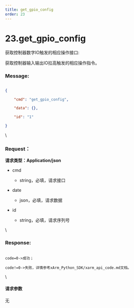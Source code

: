```yaml
---
title: get_gpio_config
order: 23
---
```

# 23.get\_gpio\_config



 



获取控制器数字IO触发的相应操作接口:

获取控制器输入输出IO拉高触发的相应操作指令。



### Message:  



```json

{

    "cmd": "get_gpio_config",

    "data": {},

    "id": "1"

}

```



\





### Request：    



**请求类型：Application/json**



* cmd

  * string，必填，请求接口

* date

  * json，必填，请求数据

* id

  * string，必填，请求序列号



\





### Response:     



```

code=0->成功；

code!=0->失败，详情参考xArm_Python_SDK/xarm_api_code.md文档。

```



\





#### 请求参数



无
